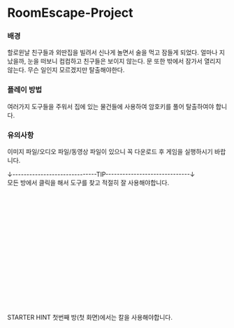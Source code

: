 # RoomEscape-Project

### 배경
할로윈날 친구들과 외딴집을 빌려서 신나게 놀면서 술을 먹고 잠들게 되었다. 얼마나 지났을까, 눈을 떠보니 컴컴하고 친구들은 보이지 않는다. 문 또한 밖에서 잠가서 열리지 않는다. 무슨 일인지 모르겠지만 탈출해야한다.

### 플레이 방법
여러가지 도구들을 주워서 집에 있는 물건들에 사용하여 암호키를 풀어 탈출하여야 합니다.

### 유의사항
이미지 파일/오디오 파일/동영상 파일이 있으니 꼭 다운로드 후 게임을 실행하시기 바랍니다.

↓------------------------------TIP------------------------------↓  
모든 방에서 클릭을 해서 도구를 찾고 적절히 잘 사용해야합니다.  
　  
　  
　  

　  

　  
　  
　  
　  
　  
　  
　  
　  
　  
STARTER HINT
첫번째 방(첫 화면)에서는 칼을 사용해야합니다.

